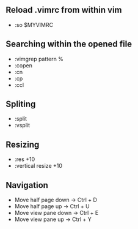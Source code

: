 ## Reload .vimrc from within vim
- :so $MYVIMRC

## Searching within the opened file
- :vimgrep pattern %
- :copen
- :cn
- :cp
- :ccl

## Spliting
- :split
- :vsplit

## Resizing
- :res +10
- :vertical resize +10

## Navigation
- Move half page down -> Ctrl + D
- Move half page up -> Ctrl + U
- Move view pane down -> Ctrl + E
- Move view pane up -> Ctrl + Y
